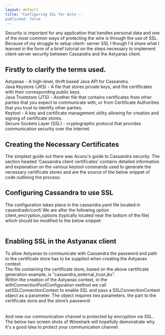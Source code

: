 ```yaml
---
layout: default
title: "Configuring SSL for Asty---
published: false
---
```

<p>Security is important for any application that handles personal data and one of the most common ways of protecting the wire is through the use of SSL. Because of my struggle to setup client- server SSL I though I'd share what I learned in the form of a brief tutorial on the steps necessary to implement client-server security between Cassandra and the Astyanax client.
</p>
<h2>Firstly to clarify the terms used.</h2>
<p>Astyanax - A high-level, thrift based Java API for Cassandra.<br/>
Java Keystore (JKS) - A file that stores private keys, and the certificates with their corresponding public keys.<br/>
Java Truststore (JTS) - Another file that contains certificates from other parties that you expect to communicate with, or from Certificate Authorities that you trust to identify other parties.<br/>
Keytool - A key and certificate management utility allowing for creation and signing of certificate stores.<br/>
Secure Sockets Layer (SSL) - cryptographic protocol that provides communication security over the Internet.<br/>
</p>
<h2>Creating the Necessary Certificates</h2>
<p>
The simplest guide out there was Acunu's guide to Cassandra security. The section headed 'Cassandra client certificates' contains detailed information and explanation on the various keytool commands used to generate the necessary certificate stores and are the source of the below snippet of code outlining the process:
<br/>
<script src="https://gist.github.com/lyubent/5664185.js"></script>
</p>
<p>
<h2>Configuring Cassandra to use SSL</h2>
The configuration takes place in the cassandra.yaml file located in casandradir/conf/ 
We are after the following option client_encryption_options (typically located near the bottom of the file) which should be modified to the below snippet:
<br/><br/>
<script src="https://gist.github.com/lyubent/5664276.js"></script>
</p>
<p>
<h2>Enabling SSL in the Astyanax client</h2>
To allow Astyanax to communicate with Cassandra the password and path to the certificate store has to be supplied when creating the Astyanax context. 
<br/>
The file containing the certificate store, based on the above certificate generation example, is "cassandra_external_trust.jks".
<br/>
Within the creation of the Astyanax context, in the withConnectionPoolConfiguration method we call setSSLConnectionContext to enable SSL and pass a SSLConnectionContext object as a parameter. The object requires two parameters, the part to the certificate store and the store’s password:
<br/><br/>
<script src="https://gist.github.com/lyubent/5664395.js"></script>
<br/>
And now our communication channel is protected by encryption via SSL. The below two screen shots of Wireshark will hopefully demonstrate why it's a good idea to protect your communication channel.
</p>
